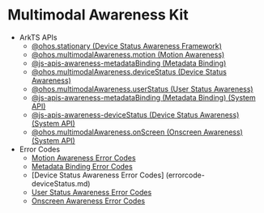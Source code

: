 # Multimodal Awareness Kit<!--multimodal-awareness-api-->
<!--Kit: Multimodal Awareness Kit-->
<!--Subsystem: MultimodalAwareness-->
<!--Owner: @dilligencer-->
<!--Designer: @zou_ye-->
<!--Tester: @judan-->
<!--Adviser: @hu-zhiqiong-->

- ArkTS APIs<!--multimodal-awareness-arkts-->
  - [@ohos.stationary (Device Status Awareness Framework)](js-apis-stationary.md)
  - [@ohos.multimodalAwareness.motion (Motion Awareness)](js-apis-awareness-motion.md)
  - [@js-apis-awareness-metadataBinding (Metadata Binding)](js-apis-awareness-metadataBinding.md)
  - [@ohos.multimodalAwareness.deviceStatus (Device Status Awareness)](js-apis-awareness-deviceStatus.md)
  - [@ohos.multimodalAwareness.userStatus (User Status Awareness)](js-apis-awareness-userStatus.md)
  <!--Del-->
  - [@js-apis-awareness-metadataBinding (Metadata Binding) (System API)](js-apis-awareness-metadataBinding-sys.md)
  - [@js-apis-awareness-deviceStatus (Device Status Awareness) (System API)](js-apis-awareness-deviceStatus-sys.md)
  - [@ohos.multimodalAwareness.onScreen (Onscreen Awareness) (System API)](js-apis-awareness-onScreen-sys.md)
  <!--DelEnd-->
- Error Codes<!--multimodal-awareness-arkts-errcode-->
  - [Motion Awareness Error Codes](errorcode-motion.md)
  - [Metadata Binding Error Codes](errorcode-metadataBinding.md)
  - [Device Status Awareness Error Codes] (errorcode-deviceStatus.md)
  - [User Status Awareness Error Codes](errorcode-userStatus.md)
  <!--Del-->
  - [Onscreen Awareness Error Codes](errorcode-onScreen.md)
  <!--DelEnd-->
